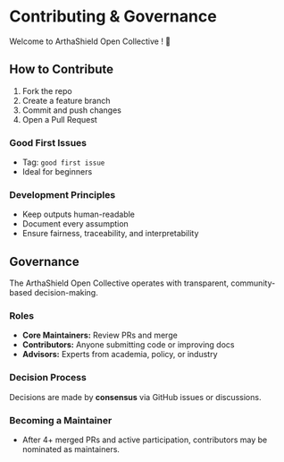 # Contributing & Governance

Welcome to ArthaShield Open Collective ! 🎉

## How to Contribute
1. Fork the repo
2. Create a feature branch
3. Commit and push changes
4. Open a Pull Request

### Good First Issues
- Tag: `good first issue`
- Ideal for beginners

### Development Principles
- Keep outputs human-readable
- Document every assumption
- Ensure fairness, traceability, and interpretability

## Governance
The ArthaShield Open Collective operates with transparent, community-based decision-making.

### Roles
- **Core Maintainers:** Review PRs and merge
- **Contributors:** Anyone submitting code or improving docs
- **Advisors:** Experts from academia, policy, or industry

### Decision Process
Decisions are made by **consensus** via GitHub issues or discussions.

### Becoming a Maintainer
- After 4+ merged PRs and active participation, contributors may be nominated as maintainers.
